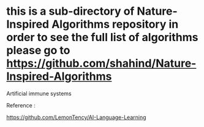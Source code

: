 # this is a sub-directory of Nature-Inspired Algorithms repository in order to see the full list of algorithms please go to https://github.com/shahind/Nature-Inspired-Algorithms

Artificial immune systems

Reference : 

https://github.com/LemonTency/AI-Language-Learning